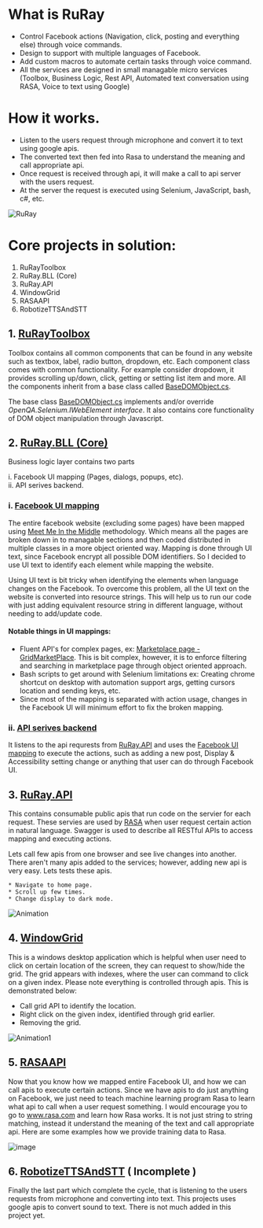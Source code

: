 # What is RuRay
* Control Facebook actions (Navigation, click, posting and everything else) through voice commands.
* Design to support with multiple languages of Facebook.
* Add custom macros to automate certain tasks through voice command.
* All the services are designed in small managable micro services (Toolbox, Business Logic, Rest API, Automated text conversation using RASA, Voice to text using Google)

# How it works. 
* Listen to the users request through microphone and convert it to text using google apis.
* The converted text then fed into Rasa to understand the meaning and call appropriate api.
* Once request is received through api, it will make a call to api server with the users request.
* At the server the request is executed using Selenium, JavaScript, bash, c#, etc.

![RuRay](https://user-images.githubusercontent.com/83523058/126584597-1935350a-e52f-4cd0-b38d-7737083f0213.png)

# Core projects in solution:
1. RuRayToolbox
2. RuRay.BLL (Core)
3. RuRay.API
4. WindowGrid
5. RASAAPI
6. RobotizeTTSAndSTT

## 1. [RuRayToolbox](https://github.com/IRobotizeInternet/RuRay/tree/master/RuRayToolbox)
Toolbox contains all common components that can be found in any website such as textbox, label, radio button, dropdown, etc. Each component class comes with common functionality. For example consider dropdown, it provides scrolling up/down, click, getting or setting list item and more. All the components inherit from a base class called [BaseDOMObject.cs](https://github.com/IRobotizeInternet/RuRay/blob/master/RuRayToolbox/Controls/BaseDOMObject.cs).

The base class [BaseDOMObject.cs](https://github.com/IRobotizeInternet/RuRay/blob/master/RuRayToolbox/Controls/BaseDOMObject.cs) implements and/or override _OpenQA.Selenium.IWebElement interface_. It also contains core functionality of DOM object manipulation through Javascript. 

## 2. [RuRay.BLL (Core)](https://github.com/IRobotizeInternet/RuRay/tree/master/RuRay/RuRay.BLL)
Business logic layer contains two parts 

  i. Facebook UI mapping (Pages, dialogs, popups, etc).                                                                                                    
  ii. API serives backend. 
  
 ### i. [Facebook UI mapping](https://github.com/IRobotizeInternet/RuRay/tree/master/RuRay/RuRay.BLL/App)
The entire facebook website (excluding some pages) have been mapped using [Meet Me In the Middle](https://github.com/IRobotizeInternet/Meet-me-In-the-Middle) methodology. Which means all the pages are broken down in to managable sections and then coded distributed in multiple classes in a more object oriented way. Mapping is done through UI text, since Facebook encrypt all possible DOM identifiers. So I decided to use UI text to identify each element while mapping the website.

Using UI text is bit tricky when identifying the elements when language changes on the Facebook. To overcome this problem, all the UI text on the website is converted into resource strings. This will help us to run our code with just adding equivalent resource string in different language, without needing to add/update code.

#### Notable things in UI mappings:
* Fluent API's for complex pages, ex: [Marketplace page - GridMarketPlace](https://github.com/IRobotizeInternet/RuRay/tree/master/RuRay/RuRay.BLL/App/LoggedIn/Pages/Marketplace/GridMarketPlace). This is bit complex, however, it is to enforce filtering and searching in marketplace page through object oriented approach.
* Bash scripts to get around with Selenium limitations ex: Creating chrome shortcut on desktop with automation support args, getting cursors location and sending keys, etc.
* Since most of the mapping is separated with action usage, changes in the Facebook UI will minimum effort to fix the broken mapping. 

### ii. [API serives backend](https://github.com/IRobotizeInternet/RuRay/tree/master/RuRay/RuRay.BLL/Services)
It listens to the api requrests from [RuRay.API](https://github.com/IRobotizeInternet/RuRay/tree/master/RuRay/RuRay.API) and uses the [Facebook UI mapping](https://github.com/IRobotizeInternet/RuRay/tree/master/RuRay/RuRay.BLL/App) to execute the actions, such as adding a new post, Display & Accessibility setting change or anything that user can do through Facebook UI.  

## 3. [RuRay.API](https://github.com/IRobotizeInternet/RuRay/tree/master/RuRay/RuRay.API)
This contains consumable public apis that run code on the servier for each request. These servies are used by [RASA](www.rasa.com) when user request certain action in natural language. Swagger is used to describe all RESTful APIs to access mapping and executing actions.

Lets call few apis from one browser and see live changes into another. There aren't many apis added to the services; however, adding new api is very easy. Lets tests these apis.

    * Navigate to home page.
    * Scroll up few times.
    * Change display to dark mode. 

![Animation](https://user-images.githubusercontent.com/83523058/139616831-613e795b-4853-4f71-8ec8-292abed97ea2.gif)


## 4. [WindowGrid](https://github.com/IRobotizeInternet/RuRay/tree/master/WindowGrid)

This is a windows desktop application which is helpful when user need to click on certain location of the screen, they can request to show/hide the grid. The grid appears with indexes, where the user can command to click on a given index. Please note everything is controlled through apis. This is demonstrated below:


* Call grid API to identify the location.
* Right click on the given index, identified through grid earlier.
* Removing the grid.

![Animation1](https://user-images.githubusercontent.com/83523058/139618333-02485928-6345-4a44-a4fd-17dbe4c10dcb.gif)

## 5. [RASAAPI](https://github.com/IRobotizeInternet/RuRay/tree/master/RASAAPI)

Now that you know how we mapped entire Facebook UI, and how we can call apis to execute certain actions. Since we have apis to do just anything on Facebook, we just need to teach machine learning program Rasa to learn what api to call when a user request something. I would encourage you to go to www.rasa.com and learn how Rasa works. It is not just string to string matching, instead it understand the meaning of the text and call appropriate api.
Here are some examples how we provide training data to Rasa.

![image](https://user-images.githubusercontent.com/83523058/139623164-1e8864a0-9888-4e9b-8413-c181304e80fb.png)

## 6. [RobotizeTTSAndSTT](https://github.com/IRobotizeInternet/RuRay/tree/master/RuRayTTS) ( Incomplete )
Finally the last part which complete the cycle, that is listening to the users requests from microphone and converting into text. This projects uses google 
apis to convert sound to text. There is not much added in this project yet.



